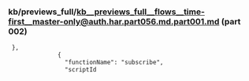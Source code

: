 ### kb/previews_full/kb__previews_full__flows__time-first__master-only@auth.har.part056.md.part001.md (part 002)

```md
 },
              {
                "functionName": "subscribe",
                "scriptId
```

```
